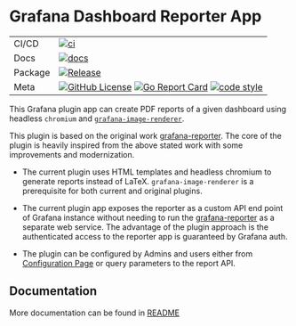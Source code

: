 # Grafana Dashboard Reporter App

|         |                                                                                                                                                                                                                                                                                                                                                                                                                 |
| ------- | --------------------------------------------------------------------------------------------------------------------------------------------------------------------------------------------------------------------------------------------------------------------------------------------------------------------------------------------------------------------------------------------------------------- |
| CI/CD   | [![ci](https://github.com/mahendrapaipuri/grafana-dashboard-reporter-app/workflows/CI/badge.svg)](https://github.com/mahendrapaipuri/grafana-dashboard-reporter-app)                                                |
| Docs    | [![docs](https://img.shields.io/badge/docs-passing-green?style=flat&link=https://github.com/mahendrapaipuri/grafana-dashboard-reporter-app/blob/main/src/README.md)](https://github.com/mahendrapaipuri/grafana-dashboard-reporter-app/blob/main/src/README.md)                                                                                                                                                                                                                               |
| Package | [![Release](https://img.shields.io/github/v/release/mahendrapaipuri/grafana-dashboard-reporter-app.svg?include_prereleases)](https://github.com/mahendrapaipuri/grafana-dashboard-reporter-app/releases/latest)                                                                                                                                                                     |
| Meta    | [![GitHub License](https://img.shields.io/github/license/mahendrapaipuri/grafana-dashboard-reporter-app)](https://gitlab.com/mahendrapaipuri/grafana-dashboard-reporter-app) [![Go Report Card](https://goreportcard.com/badge/github.com/mahendrapaipuri/grafana-dashboard-reporter-app)](https://goreportcard.com/report/github.com/mahendrapaipuri/grafana-dashboard-reporter-app) [![code style](https://img.shields.io/badge/code%20style-gofmt-blue.svg)](https://pkg.go.dev/cmd/gofmt) |

This Grafana plugin app can create PDF reports of a given dashboard using headless `chromium` 
and [`grafana-image-renderer`](https://github.com/grafana/grafana-image-renderer). 

This plugin is based on the original work 
[grafana-reporter](https://github.com/IzakMarais/reporter). 
The core of the plugin is heavily inspired from the above stated work with some 
improvements and modernization. 

- The current plugin uses HTML templates and headless chromium to generate reports 
  instead of LaTeX. `grafana-image-renderer` is a prerequisite for both current and 
  original plugins.

- The current plugin app exposes the reporter as a custom API end point of Grafana instance without 
  needing to run the [grafana-reporter](https://github.com/IzakMarais/reporter) 
  as a separate web service. The advantage of the plugin approach is the authenticated 
  access to the reporter app is guaranteed by Grafana auth.

- The plugin can be configured by Admins and users either from 
  [Configuration Page](./src/img/light.png) or query parameters to the report API.

## Documentation

More documentation can be found in [README](./src/README.md)
